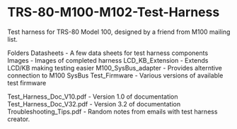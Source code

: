# TRS-80-M100-M102-Test-Harness
Test harness for TRS-80 Model 100, designed by a friend from M100 mailing list.

Folders
Datasheets - A few data sheets for test harness components
Images - Images of completed harness
LCD_KB_Extension - Extends LCD/KB making testing easier
M100_SysBus_adapter - Provides alterntive connection to M100 SysBus
Test_Firmware - Various versions of available test firmware

Test_Harness_Doc_V10.pdf - Version 1.0 of documentation
Test_Harness_Doc_V32.pdf - Version 3.2 of documentation
Troubleshooting_Tips.pdf - Random notes from emails with test harness creator.